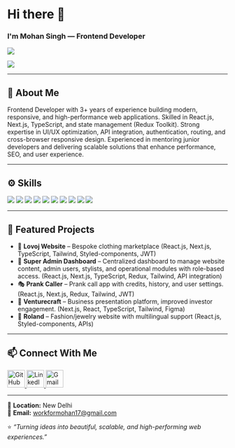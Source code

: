 # Hi there 👋  
### I'm Mohan Singh — Frontend Developer  

<p align="left">
  <a href="https://github.com/mohan-singh5">
    <img src="https://readme-components.vercel.app/api?component=text&text=MOHAN%20SINGH" />
  </a>
</p>

<p align="left">
 <a href="https://github.com/mohan-singh5"> <img src="https://readme-components.vercel.app/api?component=stackoverflow&stackoverflowid=8780399&textfill=black&fill=linear-gradient%2862deg%2C%20%238EC5FC%200%25%2C%20%23E0C3FC%20100%25%29%3B%0A"> </a>
</p>

---

## 🧠 About Me  

Frontend Developer with 3+ years of experience building modern, responsive, and high-performance web applications. Skilled in React.js, Next.js, TypeScript, and state management (Redux Toolkit). Strong expertise in UI/UX optimization, API integration, authentication, routing, and cross-browser responsive design. Experienced in mentoring junior developers and delivering scalable solutions that enhance performance, SEO, and user experience.  

---

## ⚙️ Skills

<p align="left">  
  <a href="#"><img src="https://readme-components.vercel.app/api?component=logo&fill=auto&logo=react&animation=spin&svgfill=15d8fe" /></a>
  <a href="#"><img src="https://readme-components.vercel.app/api?component=logo&fill=auto&logo=next.js&svgfill=000000" /></a>
  <a href="#"><img src="https://readme-components.vercel.app/api?component=logo&fill=auto&logo=typescript&svgfill=2d79c7" /></a>
  <a href="#"><img src="https://readme-components.vercel.app/api?component=logo&fill=auto&logo=redux&svgfill=764abc" /></a>
  <a href="#"><img src="https://readme-components.vercel.app/api?component=logo&fill=auto&logo=tailwindcss&svgfill=38bdf8" /></a>
  <a href="#"><img src="https://readme-components.vercel.app/api?component=logo&fill=auto&logo=styled-components&svgfill=ff69b4" /></a>
  <a href="#"><img src="https://readme-components.vercel.app/api?component=logo&fill=auto&logo=bootstrap&svgfill=7952b3" /></a>
  <a href="#"><img src="https://readme-components.vercel.app/api?component=logo&fill=auto&logo=javascript&svgfill=f6df1c" /></a>
  <a href="#"><img src="https://readme-components.vercel.app/api?component=logo&fill=auto&logo=html5&svgfill=E44D26" /></a>
  <a href="#"><img src="https://readme-components.vercel.app/api?component=logo&fill=auto&logo=css3&svgfill=1572B6" /></a>
</p>

---

## 🧩 Featured Projects  

- 🧵 **Lovoj Website** – Bespoke clothing marketplace (React.js, Next.js, TypeScript, Tailwind, Styled-components, JWT)  
- 🧭 **Super Admin Dashboard** – Centralized dashboard to manage website content, admin users, stylists, and operational modules with role-based access. (React.js, Next.js, TypeScript, Redux, Tailwind, API integration)  
- 🎭 **Prank Caller** – Prank call app with credits, history, and user settings. (React.js, Next.js, Redux, Tailwind, JWT) 
- 💼 **Venturecraft** – Business presentation platform, improved investor engagement. (Next.js, React, TypeScript, Tailwind, Figma)  
- 💍 **Roland** – Fashion/jewelry website with multilingual support (React.js, Styled-components, APIs)

---

## 📫 Connect With Me  

<p align="left">
  <a href="https://github.com/mohan-singh5" target="_blank">
    <img src="https://skillicons.dev/icons?i=github" width="40" height="40" alt="GitHub" />
  </a>
  <a href="https://www.linkedin.com/in/workformohan" target="_blank">
    <img src="https://skillicons.dev/icons?i=linkedin" width="40" height="40" alt="LinkedIn" />
  </a>
  <a href="mailto:workformohan17@gmail.com" target="_blank">
    <img src="https://skillicons.dev/icons?i=gmail" width="40" height="40" alt="Gmail" />
  </a>
</p>

---

📍 **Location:** New Delhi  
📧 **Email:** workformohan17@gmail.com

⭐ *“Turning ideas into beautiful, scalable, and high-performing web experiences.”*
